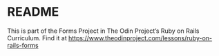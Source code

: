 # README

This is part of the Forms Project in The Odin Project’s Ruby on Rails Curriculum.
Find it at https://www.theodinproject.com/lessons/ruby-on-rails-forms
